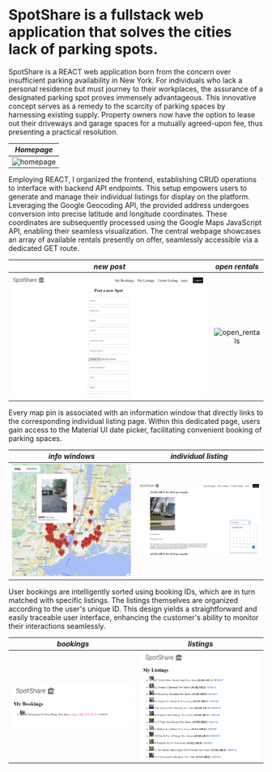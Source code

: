 # SpotShare is a fullstack web application that solves the cities lack of parking spots.

SpotShare is a REACT web application born from the concern over insufficient parking availability in New York. For individuals who lack a personal residence but must journey to their workplaces, the assurance of a designated parking spot proves immensely advantageous. This innovative concept serves as a remedy to the scarcity of parking spaces by harnessing existing supply. Property owners now have the option to lease out their driveways and garage spaces for a mutually agreed-upon fee, thus presenting a practical resolution.


|                  *Homepage*       |
|:-----------------------:|
| ![homepage](SpotShare_photos/homepage.png) |

Employing REACT, I organized the frontend, establishing CRUD operations to interface with backend API endpoints. This setup empowers users to generate and manage their individual listings for display on the platform. Leveraging the Google Geocoding API, the provided address undergoes conversion into precise latitude and longitude coordinates. These coordinates are subsequently processed using the Google Maps JavaScript API, enabling their seamless visualization. The central webpage showcases an array of available rentals presently on offer, seamlessly accessible via a dedicated GET route.

|           *new post*              |                  *open rentals*       |
|:-----------------------:|:-----------------------:|
| ![new_post](SpotShare_photos/new_post.png) | ![open_rentals](SpotShare_photos/open_rentals.png) |

Every map pin is associated with an information window that directly links to the corresponding individual listing page. Within this dedicated page, users gain access to the Material UI date picker, facilitating convenient booking of parking spaces.

|                  *info windows*       |           *individual listing*              |
|:-----------------------:|:-----------------------:|
| ![info_window](SpotShare_photos/info_windows.png) | ![available_jobs](SpotShare_photos/individual_listing.png) |

User bookings are intelligently sorted using booking IDs, which are in turn matched with specific listings. The listings themselves are organized according to the user's unique ID. This design yields a straightforward and easily traceable user interface, enhancing the customer's ability to monitor their interactions seamlessly.

|                  *bookings*       |           *listings*              |
|:-----------------------:|:-----------------------:|
| ![bookings](SpotShare_photos/bookings.png) | ![listings](SpotShare_photos/listings.png) |
